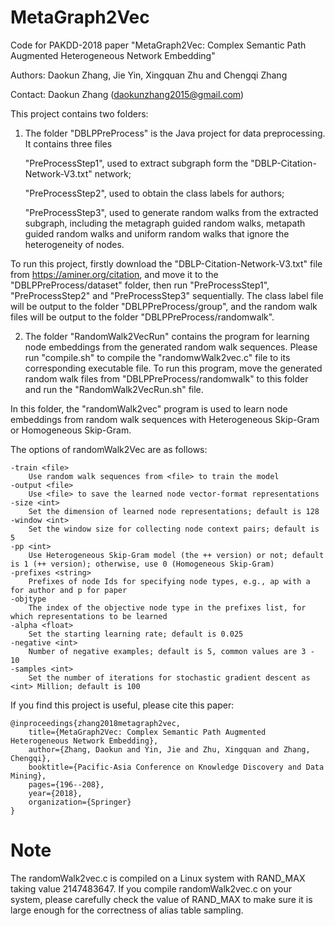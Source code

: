 # MetaGraph2Vec

Code for PAKDD-2018 paper "MetaGraph2Vec: Complex Semantic Path Augmented Heterogeneous Network Embedding"

Authors: Daokun Zhang, Jie Yin, Xingquan Zhu and Chengqi Zhang

Contact: Daokun Zhang (daokunzhang2015@gmail.com)

This project contains two folders:

1) The folder "DBLPPreProcess" is the Java project for data preprocessing. It contains three files

	"PreProcessStep1", used to extract subgraph form the "DBLP-Citation-Network-V3.txt" network;

	"PreProcessStep2", used to obtain the class labels for authors;

	"PreProcessStep3", used to generate random walks from the extracted subgraph, including the metagraph guided random walks, metapath guided random walks and uniform random walks that ignore the heterogeneity of nodes.

To run this project, firstly download the "DBLP-Citation-Network-V3.txt" file from https://aminer.org/citation, and move it to the "DBLPPreProcess/dataset" folder, then run "PreProcessStep1", "PreProcessStep2" and "PreProcessStep3" sequentially. The class label file will be output to the folder "DBLPPreProcess/group", and the random walk files will be output to the folder "DBLPPreProcess/randomwalk".

2) The folder "RandomWalk2VecRun" contains the program for learning node embeddings from the generated random walk sequences. Please run "compile.sh" to compile the "randomwWalk2vec.c" file to its corresponding executable file. To run this program, move the generated random walk files from "DBLPPreProcess/randomwalk" to this folder and run the "RandomWalk2VecRun.sh" file.

In this folder, the "randomWalk2vec" program is used to learn node embeddings from random walk sequences with Heterogeneous Skip-Gram or Homogeneous Skip-Gram.

The options of randomWalk2Vec are as follows:

	-train <file>
		Use random walk sequences from <file> to train the model
	-output <file>
		Use <file> to save the learned node vector-format representations
	-size <int>
		Set the dimension of learned node representations; default is 128
	-window <int>
		Set the window size for collecting node context pairs; default is 5
	-pp <int>
		Use Heterogeneous Skip-Gram model (the ++ version) or not; default is 1 (++ version); otherwise, use 0 (Homogeneous Skip-Gram)
	-prefixes <string>
		Prefixes of node Ids for specifying node types, e.g., ap with a for author and p for paper
	-objtype
		The index of the objective node type in the prefixes list, for which representations to be learned
	-alpha <float>
		Set the starting learning rate; default is 0.025
	-negative <int>
		Number of negative examples; default is 5, common values are 3 - 10
	-samples <int>
		Set the number of iterations for stochastic gradient descent as <int> Million; default is 100

If you find this project is useful, please cite this paper:

	@inproceedings{zhang2018metagraph2vec,
		title={MetaGraph2Vec: Complex Semantic Path Augmented Heterogeneous Network Embedding},
		author={Zhang, Daokun and Yin, Jie and Zhu, Xingquan and Zhang, Chengqi},
		booktitle={Pacific-Asia Conference on Knowledge Discovery and Data Mining},
		pages={196--208},
		year={2018},
		organization={Springer}
	}
# Note
The randomWalk2vec.c is compiled on a Linux system with RAND_MAX taking value 2147483647. If you compile randomWalk2vec.c on your system, please carefully check the value of RAND_MAX to make sure it is large enough for the correctness of alias
table sampling.
